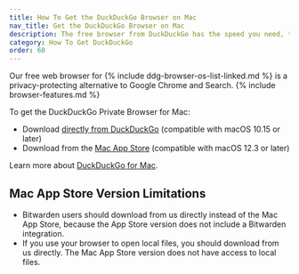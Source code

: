 ```yaml
---
title: How To Get the DuckDuckGo Browser on Mac
nav_title: Get the DuckDuckGo Browser on Mac
description: The free browser from DuckDuckGo has the speed you need, the features you expect, and comes packed with our best-in-class privacy protections.
category: How To Get DuckDuckGo
order: 60
---
```


Our free web browser for {% include ddg-browser-os-list-linked.md %} is a privacy-protecting alternative to Google Chrome and Search. {% include browser-features.md %}

To get the DuckDuckGo Private Browser for Mac:

-   Download [directly from DuckDuckGo](http://duckduckgo.com/mac) (compatible with macOS 10.15 or later)
-   Download from the [Mac App Store](https://apps.apple.com/us/app/duckduckgo-private-browser/id663592361) (compatible with macOS 12.3 or later)  

Learn more about [DuckDuckGo for Mac](https://spreadprivacy.com/duckduckgo-for-mac-open-beta/).


## Mac App Store Version Limitations

- Bitwarden users should download from us directly instead of the Mac App Store, because the App Store version does not include a Bitwarden integration.
- If you use your browser to open local files, you should download from us directly. The Mac App Store version does not have access to local files.
